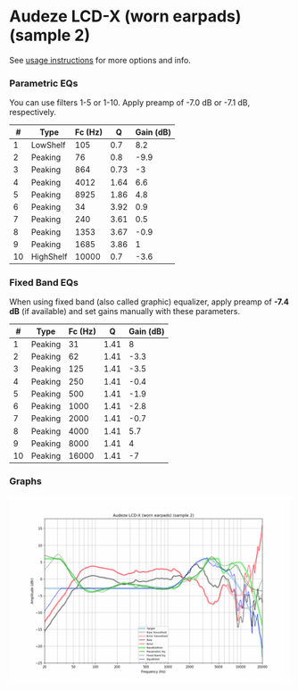 # Audeze LCD-X (worn earpads) (sample 2)
See [usage instructions](https://github.com/jaakkopasanen/AutoEq#usage) for more options and info.

### Parametric EQs
You can use filters 1-5 or 1-10. Apply preamp of -7.0 dB or -7.1 dB, respectively.

|   # | Type      |   Fc (Hz) |    Q |   Gain (dB) |
|-----|-----------|-----------|------|-------------|
|   1 | LowShelf  |       105 | 0.7  |         8.2 |
|   2 | Peaking   |        76 | 0.8  |        -9.9 |
|   3 | Peaking   |       864 | 0.73 |        -3   |
|   4 | Peaking   |      4012 | 1.64 |         6.6 |
|   5 | Peaking   |      8925 | 1.86 |         4.8 |
|   6 | Peaking   |        34 | 3.92 |         0.9 |
|   7 | Peaking   |       240 | 3.61 |         0.5 |
|   8 | Peaking   |      1353 | 3.67 |        -0.9 |
|   9 | Peaking   |      1685 | 3.86 |         1   |
|  10 | HighShelf |     10000 | 0.7  |        -3.6 |

### Fixed Band EQs
When using fixed band (also called graphic) equalizer, apply preamp of **-7.4 dB** (if available) and set gains manually with these parameters.

|   # | Type    |   Fc (Hz) |    Q |   Gain (dB) |
|-----|---------|-----------|------|-------------|
|   1 | Peaking |        31 | 1.41 |         8   |
|   2 | Peaking |        62 | 1.41 |        -3.3 |
|   3 | Peaking |       125 | 1.41 |        -3.5 |
|   4 | Peaking |       250 | 1.41 |        -0.4 |
|   5 | Peaking |       500 | 1.41 |        -1.9 |
|   6 | Peaking |      1000 | 1.41 |        -2.8 |
|   7 | Peaking |      2000 | 1.41 |        -0.7 |
|   8 | Peaking |      4000 | 1.41 |         5.7 |
|   9 | Peaking |      8000 | 1.41 |         4   |
|  10 | Peaking |     16000 | 1.41 |        -7   |

### Graphs
![](./Audeze%20LCD-X%20(worn%20earpads)%20(sample%202).png)
